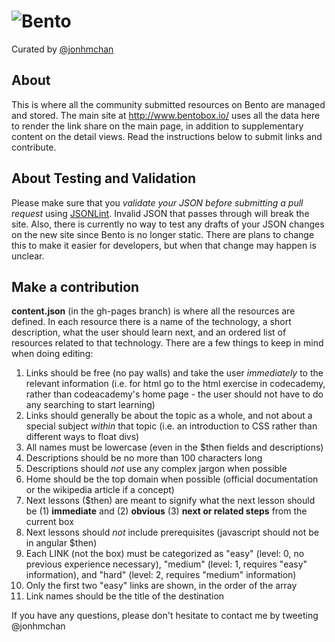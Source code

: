 ![Bento](http://bentobox.io/static/img/twitter_card.png "Bento")
=====
Curated by [@jonhmchan](http://twitter.com/jonhmchan)

## About
This is where all the community submitted resources on Bento are managed and stored. The main site at http://www.bentobox.io/ uses all the data here to render the link share on the main page, in addition to supplementary content on the detail views. Read the instructions below to submit links and contribute.

## About Testing and Validation
Please make sure that you *validate your JSON before submitting a pull request* using [JSONLint](http://jsonlint.com/). Invalid JSON that passes through will break the site. Also, there is currently no way to test any drafts of your JSON changes on the new site since Bento is no longer static. There are plans to change this to make it easier for developers, but when that change may happen is unclear.

## Make a contribution
**content.json** (in the gh-pages branch) is where all the resources are defined. In each resource there is a name of the technology, a short description, what the user should learn next, and an ordered list of resources related to that technology. There are a few things to keep in mind when doing editing:

1. Links should be free (no pay walls) and take the user *immediately* to the relevant information (i.e. for html go to the html exercise in codecademy, rather than codeacademy's home page - the user should not have to do any searching to start learning)
2. Links should generally be about the topic as a whole, and not about a special subject *within* that topic (i.e. an introduction to CSS rather than different ways to float divs)
3. All names must be lowercase (even in the $then fields and descriptions)
4. Descriptions should be no more than 100 characters long
5. Descriptions should *not* use any complex jargon when possible
6. Home should be the top domain when possible (official documentation or the wikipedia article if a concept)
7. Next lessons ($then) are meant to signify what the next lesson should be (1) **immediate** and (2) **obvious** (3) **next or related steps** from the current box
8. Next lessons should *not* include prerequisites (javascript should not be in angular $then)
9. Each LINK (not the box) must be categorized as "easy" (level: 0, no previous experience necessary), "medium" (level: 1, requires "easy" information), and "hard" (level: 2, requires "medium" information)
10. Only the first two "easy" links are shown, in the order of the array
11. Link names should be the title of the destination

If you have any questions, please don't hesitate to contact me by tweeting @jonhmchan
